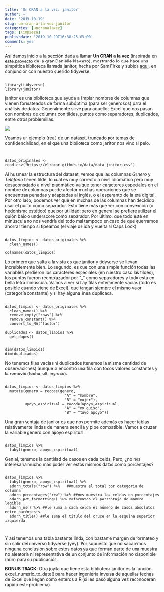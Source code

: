 ```yaml
---
title: 'Un CRAN a la vez: janitor'
author: ~
date: '2019-10-19'
slug: un-cran-a-la-vez-janitor
categories: [uncranalavez]
tags: [limpieza]
publishdate: '2019-10-19T16:38:25-03:00'
comments: yes
---
```


Así damos inicio a la sección dada a llamar **Un CRAN a la vez** (inspirada en [este proyecto](https://djnavarro.net/post/a-random-walk-on-cran/) de la gran Danielle Navarro), mostrando lo que hace una simpática biblioteca llamada janitor, hecha por Sam Firke y subida [aqui](https://github.com/sfirke/janitor), en conjunción con nuestro querido tidyverse.


```{r}

library(tidyverse)
library(janitor)

```
janitor es una biblioteca que ayuda a limpiar nombres de columnas que vienen formateados de forma subóptima (para ser generosos) para el análisis de datos. Generalmente sirve para aquellos Excel que nos pasan con nombres de columna con tildes, puntos como separadores, duplicados, entre otros problemillas. 


![](https://pbs.twimg.com/media/ED1UxS4U8AEh31k?format=jpg&name=medium)


Veamos un ejemplo (real) de un dataset, truncado por temas de confidencialidad, en el que una biblioteca como janitor nos vino al pelo.


```{r levanto la base, message=FALSE, warning=FALSE}


datos_originales <- read.csv("https://elradar.github.io/data/data_janitor.csv")

```

Al husmear la estructura del dataset, vemos que las columnas *Género* y *Teléfono* tienen tilde, lo cual es muy correcto a nivel idiomático pero muy desaconsejado a nivel pragmático ya que tener caracteres especiales en el nombre de columnas puede afectar muchas operaciones que se encuentran penadas y adaptadas al inglés, o el esperanto de la era digital.
Por otro lado, podemos ver que en muchas de las columnas han decidido usar el punto como separador. Esto tiene más que ver con convención (o hedonismo estético) que por utilidad: pero en general se prefiere utilizar el guión bajo o underscore como separador. Por último, que todo esté en minúscula no nos vendría del todo mal tampoco en caso de que querramos ahorrar tiempo si tipeamos (el viaje de ida y vuelta al Caps Lock).

```{r nombres_columnas, warning=FALSE}

datos_limpios <- datos_originales %>% 
  clean_names()
  
colnames(datos_limpios)

```

 Lo primero que salta a la vista es que janitor y tidyverse se llevan increíblemente bien. Lo segundo, es que con una simple función todas las variables perdieron los caracteres especiales (en nuestro caso las tildes), los puntos fueron reemplazador por "_" como separadores y todo está en bella letra minúscula.
 Vamos a ver si hay filas enteramente vacías (todo es posible cuando viene de Excel), que tengan siempre el mismo valor (categoría constante) y si hay alguna línea duplicada.
 
```{r remuevo_filas, message=FALSE, warning=FALSE}

datos_limpios <- datos_originales %>% 
  clean_names() %>% 
  remove_empty("rows") %>% 
  remove_constant() %>% 
  convert_to_NA("factor")

duplicados <- datos_limpios %>% 
  get_dupes()


dim(datos_limpios)
dim(duplicados)

```
 
No tenemos filas vacías ni duplicados (tenemos la misma cantidad de observaciones) aunque sí encontró una fila con todos valores constantes y la removió (fecha_ult_ingreso). 



```{r recodear, message=FALSE, warning=FALSE}

datos_limpios <- datos_limpios %>% 
  mutate(genero = recode(genero,
                           "A" = "hombre",
                           "B" = "mujer"),
         apoyo_espiritual = recode(apoyo_espiritual,
                           "A" = "no quiso",
                           "B" = "tuvo apoyo"))

```



Una gran ventaja de janitor es que nos permite además es hacer tablas relativamente lindas de manera sencilla y pipe compatible. Vamos a cruzar la variable género con apoyo espiritual.


```{r tablas, message=FALSE, warning=FALSE}

datos_limpios %>% 
  tabyl(genero, apoyo_espiritual)

```

Genial, tenemos la cantidad de casos en cada celda. Pero, ¿no nos interesaría mucho más poder ver estos mismos datos como porcentajes?


```{r tablas_relativas, message=FALSE, warning=FALSE}

datos_limpios %>% 
  tabyl(genero, apoyo_espiritual) %>% 
  adorn_totals("row") %>%   ##muestra el total por categoria de columna
  adorn_percentages("row") %>% ##nos muestra las celdas en porcentajes
  adorn_pct_formatting() %>% ##formatea el porcentaje de manera legible
  adorn_ns() %>% ##le suma a cada celda el número de casos absolutos entre paréntesis
  adorn_title() ##le suma el título del cruce en la esquina superior izquierda
  
  
```


Y así tenemos una tabla bastante linda, con bastante margen de formateo y sin salir del universo tidyverse (yey). Por supuesto que no sacaremos ninguna conclusión sobre estos datos ya que forman parte de una muestra no aleatoria ni representativa de un conjunto de información no disponible (aún) para su publicación. 

**BONUS TRACK**: Otra joyita que tiene esta biblioteca janitor es la función excel_numeric_to_date() para hacer ingeniería inversa de aquellas fechas de Excel que llegan como enteros a R (si les pasó alguna vez reconocerán rápido este problema)